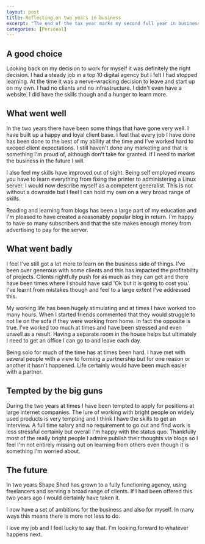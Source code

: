 ```yaml
--- 
layout: post
title: Reflecting on two years in business
excerpt: "The end of the tax year marks my second full year in business. Shape Shed has come a long way but there is much more to do. "
categories: [Personal]
---
```

## A good choice

Looking back on my decision to work for myself it was definitely the right decision. I had a steady job in a top 10 digital agency but I felt I had stopped learning. At the time it was a nerve-wracking decision to leave and start up on my own. I had no clients and no infrastructure. I didn't even have a website. I did have the skills though and a hunger to learn more. 

## What went well

In the two years there have been some things that have gone very well. I have built up a happy and loyal client base. I feel that every job I have done has been done to the best of my ability at the time and I've worked hard to exceed client expectations. I still haven't done any marketing and that is something I'm proud of, although don't take for granted. If I need to market the business in the future I will. 

I also feel my skills have improved out of sight. Being self employed means you have to learn everything from fixing the printer to administering a Linux server. I would now describe myself as a competent generalist. This is not without a downside but I feel I can hold my own on a very broad range of skills. 

Reading and learning from blogs has been a large part of my education and I'm pleased to have created a reasonably popular blog in return. I'm happy to have so many subscribers and that the site makes enough money from advertising to pay for the server.

## What went badly

I feel I've still got a lot more to learn on the business side of things. I've been over generous with some clients and this has impacted the profitability of projects. Clients rightfully push for as much as they can get and there have been times where I should have said 'Ok but it is going to cost you.' I've learnt from mistakes though and feel to a large extent I've addressed this. 

My working life has been hugely stimulating and at times I have worked too many hours. When I started friends commented that they would struggle to not lie on the sofa if they were working from home. In fact the opposite is true. I've worked too much at times and have been stressed and even unwell as a result. Having a separate room in the house helps but ultimately I need to get an office I can go to and leave each day. 

Being solo for much of the time has at times been hard. I have met with several people with a view to forming a partnership but for one reason or another it hasn't happened. Life certainly would have been much easier with a partner.

## Tempted by the big guns

During the two years at times I have been tempted to apply for positions at large internet companies. The lure of working with bright people on widely used products is very tempting and I think I have the skills to get an interview. A full time salary and no requirement to go out and find work is less stressful certainly but overall I'm happy with the status quo. Thankfully most of the really bright people I admire publish their thoughts via blogs so I feel I'm not entirely missing out on learning from others even though it is something I'm worried about.

## The future

In two years Shape Shed has grown to a fully functioning agency, using freelancers and serving a broad range of clients. If I had been offered this two years ago I would certainly have taken it. 

I now have a set of ambitions for the business and also for myself. In many ways this means there is more not less to do. 

I love my job and I feel lucky to say that. I'm looking forward to whatever happens next.

